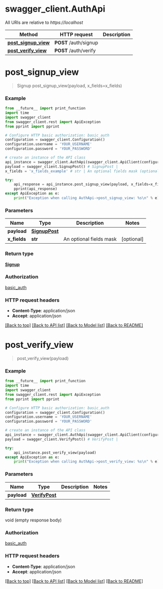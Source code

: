 # swagger_client.AuthApi

All URIs are relative to *https://localhost*

Method | HTTP request | Description
------------- | ------------- | -------------
[**post_signup_view**](AuthApi.md#post_signup_view) | **POST** /auth/signup | 
[**post_verify_view**](AuthApi.md#post_verify_view) | **POST** /auth/verify | 


# **post_signup_view**
> Signup post_signup_view(payload, x_fields=x_fields)



### Example
```python
from __future__ import print_function
import time
import swagger_client
from swagger_client.rest import ApiException
from pprint import pprint

# Configure HTTP basic authorization: basic_auth
configuration = swagger_client.Configuration()
configuration.username = 'YOUR_USERNAME'
configuration.password = 'YOUR_PASSWORD'

# create an instance of the API class
api_instance = swagger_client.AuthApi(swagger_client.ApiClient(configuration))
payload = swagger_client.SignupPost() # SignupPost | 
x_fields = 'x_fields_example' # str | An optional fields mask (optional)

try:
    api_response = api_instance.post_signup_view(payload, x_fields=x_fields)
    pprint(api_response)
except ApiException as e:
    print("Exception when calling AuthApi->post_signup_view: %s\n" % e)
```

### Parameters

Name | Type | Description  | Notes
------------- | ------------- | ------------- | -------------
 **payload** | [**SignupPost**](SignupPost.md)|  | 
 **x_fields** | **str**| An optional fields mask | [optional] 

### Return type

[**Signup**](Signup.md)

### Authorization

[basic_auth](../README.md#basic_auth)

### HTTP request headers

 - **Content-Type**: application/json
 - **Accept**: application/json

[[Back to top]](#) [[Back to API list]](../README.md#documentation-for-api-endpoints) [[Back to Model list]](../README.md#documentation-for-models) [[Back to README]](../README.md)

# **post_verify_view**
> post_verify_view(payload)



### Example
```python
from __future__ import print_function
import time
import swagger_client
from swagger_client.rest import ApiException
from pprint import pprint

# Configure HTTP basic authorization: basic_auth
configuration = swagger_client.Configuration()
configuration.username = 'YOUR_USERNAME'
configuration.password = 'YOUR_PASSWORD'

# create an instance of the API class
api_instance = swagger_client.AuthApi(swagger_client.ApiClient(configuration))
payload = swagger_client.VerifyPost() # VerifyPost | 

try:
    api_instance.post_verify_view(payload)
except ApiException as e:
    print("Exception when calling AuthApi->post_verify_view: %s\n" % e)
```

### Parameters

Name | Type | Description  | Notes
------------- | ------------- | ------------- | -------------
 **payload** | [**VerifyPost**](VerifyPost.md)|  | 

### Return type

void (empty response body)

### Authorization

[basic_auth](../README.md#basic_auth)

### HTTP request headers

 - **Content-Type**: application/json
 - **Accept**: application/json

[[Back to top]](#) [[Back to API list]](../README.md#documentation-for-api-endpoints) [[Back to Model list]](../README.md#documentation-for-models) [[Back to README]](../README.md)

